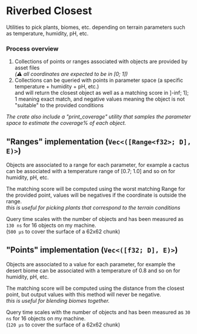 # Riverbed Closest
Utilities to pick plants, biomes, etc. depending on terrain parameters such as temperature, humidity, pH, etc.

### Process overview
1. Collections of points or ranges associated with objects are provided by asset files  
*(⚠️ all coordinates are expected to be in \[0; 1\])*
1. Collections can be queried with points in parameter space (a specific temperature + humidity + pH, etc.)  
and will return the closest object as well as a matching score in ]-inf; 1]; 1 meaning exact match, and negative values meaning the object is not "suitable" to the provided conditions

*The crate also include a "print_coverage" utility that samples the parameter space to estimate the coverage% of each object.*

## "Ranges" implementation (`Vec<([Range<f32>; D], E)>`)
Objects are associated to a range for each parameter, for example a cactus can be associated with a temperature range of \[0.7; 1.0\] and so on for humidity, pH, etc.

The matching score will be computed using the worst matching Range for the provided point, values will be negatives if the coordinate is outside the range.  
*this is useful for picking plants that correspond to the terrain conditions*

Query time scales with the number of objects and has been measured as `130 ns` for 16 objects on my machine.  
(`500 μs` to cover the surface of a 62x62 chunk)

## "Points" implementation (`Vec<([f32; D], E)>`)
Objects are associated to a value for each parameter, for example the desert biome can be associated with a temperature of 0.8 and so on for humidity, pH, etc.

The matching score will be computed using the distance from the closest point, but output values with this method will never be negative.  
*this is useful for blending biomes together.*

Query time scales with the number of objects and has been measured as `30 ns` for 16 objects on my machine.  
(`120 μs` to cover the surface of a 62x62 chunk)

